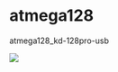 # atmega128
atmega128_kd-128pro-usb

<img src=https://user-images.githubusercontent.com/27884304/44708600-8970c500-aae2-11e8-8e62-adc8e7565711.JPG />
